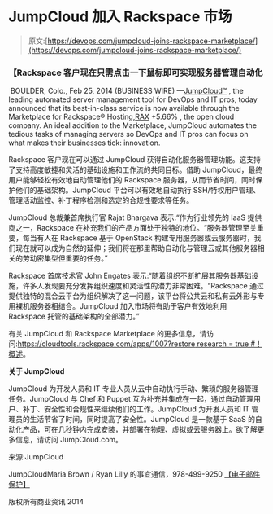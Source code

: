 # JumpCloud 加入 Rackspace 市场

> 原文:[https://devops.com/jumpcloud-joins-rackspace-marketplace/](https://devops.com/jumpcloud-joins-rackspace-marketplace/)

### 【Rackspace 客户现在只需点击一下鼠标即可实现服务器管理自动化

 BOULDER, Colo., Feb 25, 2014 (BUSINESS WIRE) —[JumpCloud™](http://cts.businesswire.com/ct/CT?id=smartlink&url=http%3A%2F%2Fwww.jumpcloud.com%2F&esheet=50811226&newsitemid=20140225005912&lan=en-US&anchor=JumpCloud%E2%84%A2&index=1&md5=4c535541a60301ef7eb6c0b022865999) , the leading automated server management tool for DevOps and IT pros, today announced that its best-in-class service is now available through the Marketplace for Rackspace® Hosting,[RAX](https://www.marketwatch.com/investing/stock/RAX) +5.66% , the open cloud company. An ideal addition to the Marketplace, JumpCloud automates the tedious tasks of managing servers so DevOps and IT pros can focus on what makes their businesses tick: innovation.

Rackspace 客户现在可以通过 JumpCloud 获得自动化服务器管理功能。这支持了支持高度敏捷和灵活的基础设施和工作流的共同目标。借助 JumpCloud，最终用户能够轻松有效地自动管理他们的 Rackspace 服务器，从而节省时间，同时保护他们的基础架构。JumpCloud 平台可以有效地自动执行 SSH/特权用户管理、管理活动监控、补丁程序检测和选定的合规性要求等任务。

JumpCloud 总裁兼首席执行官 Rajat Bhargava 表示:“作为行业领先的 IaaS 提供商之一，Rackspace 在补充我们的产品方面处于独特的地位。“服务器管理至关重要，每当有人在 Rackspace 基于 OpenStack 构建专用服务器或云服务器时，我们现在就可以成为自然的延伸；我们将在那里帮助自动化与管理云或其他服务器相关的劳动密集型但重要的任务。”

Rackspace 首席技术官 John Engates 表示:“随着组织不断扩展其服务器基础设施，许多人发现要充分发挥组织速度和灵活性的潜力非常困难。“Rackspace 通过提供独特的混合云平台为组织解决了这一问题，该平台将公共云和私有云外形与专用裸机服务器相结合。JumpCloud 加入市场将有助于客户有效地利用 Rackspace 托管的基础架构的全部潜力。”

有关 JumpCloud 和 Rackspace Marketplace 的更多信息，请访问:[https://cloudtools.rackspace.com/apps/1007?restore research = true #！概述](http://cts.businesswire.com/ct/CT?id=smartlink&url=https%3A%2F%2Fcloudtools.rackspace.com%2Fapps%2F1007%3FrestoreSearch%3Dtrue%23%21overview&esheet=50811226&newsitemid=20140225005912&lan=en-US&anchor=https%3A%2F%2Fcloudtools.rackspace.com%2Fapps%2F1007%3FrestoreSearch%3Dtrue%23%21overview&index=2&md5=9edb35b1b542209b70318a0dd7bfe623)。

**关于 JumpCloud**

JumpCloud 为开发人员和 IT 专业人员从云中自动执行手动、繁琐的服务器管理任务。JumpCloud 与 Chef 和 Puppet 互为补充并集成在一起，通过自动管理用户、补丁、安全性和合规性来继续他们的工作。JumpCloud 为开发人员和 IT 管理员的生活节省了时间，同时提高了安全性。JumpCloud 是一款基于 SaaS 的自动化产品，可在几秒钟内完成安装，并部署在物理、虚拟或云服务器上。欲了解更多信息，请访问 JumpCloud.com。

来源:JumpCloud

JumpCloudMaria Brown / Ryan Lilly 的事宜通信，978-499-9250 [【电子邮件保护】](/cdn-cgi/l/email-protection#a0cad5cdd0c3cccfd5c4e0cdc1d4d4c5d2cecfd78ec3cfcd)

版权所有商业资讯 2014
